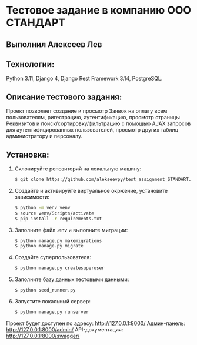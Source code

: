 # Тестовое задание в компанию ООО СТАНДАРТ

## Выполнил Алексеев Лев

## Технологии:

Python 3.11, Django 4, Django Rest Framework 3.14, PostgreSQL.

## Описание тестового задания:
Проект позволяет создание и просмотр Заявок на оплату всем пользователям, ригестрацию, аутентификацию, просмотр страницы Реквизитов и поиск/сортировку/фильтрацию с помощью AJAX запросов для аутентифицированных пользователей, просмотр других таблиц администратору и персоналу.

## Установка:

1. Склонируйте репозиторий на локальную машину:
   
    ```bash
    $ git clone https://github.com/alekseevpy/test_assignment_STANDART.git
    ```

2. Cоздайте и активируйте виртуальное окржение, установите зависимости:
   
    ```bash
    $ python -m venv venv
    $ source venv/Scripts/activate
    $ pip install -r requirements.txt
    ```

3. Заполните файл .env и выполните миграции:
   
    ```bash
    $ python manage.py makemigrations
    $ python manage.py migrate
    ```

4. Создайте суперпользователя:
   
    ```bash
    $ python manage.py createsuperuser
    ```

5. Заполните базу данных тестовыми данными:

    ```bash
    $ python seed_runner.py
    ```

6. Запустите локальный сервер:

    ```bash
    $ python manage.py runserver
    ```

Проект будет доступен по адресу: http://127.0.0.1:8000/
Админ-панель: http://127.0.0.1:8000/admin/
API-документация: http://127.0.0.1:8000/swagger/
